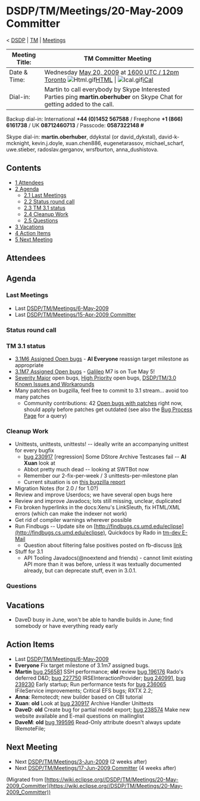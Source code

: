 

DSDP/TM/Meetings/20-May-2009 Committer
======================================

< [DSDP](/DSDP "DSDP")‎ | [TM](/DSDP/TM "DSDP/TM")‎ | [Meetings](/DSDP/TM/Meetings "DSDP/TM/Meetings")

| Meeting Title: | **TM Committer Meeting** |
| --- | --- |
| Date & Time: | Wednesday [May 20, 2009](/index.php?title=May_20,_2009&action=edit&redlink=1 "May 20, 2009 (page does not exist)") at [1600 UTC / 12pm Toronto](http://www.timeanddate.com/worldclock/fixedtime.html?month=5&day=20&year=2009&hour=16&min=00&sec=0&p1=0)   ![Html.gif](https://raw.githubusercontent.com/wiki/eclipse-datatools/.github/images/Html.gif)[HTML](http://www.google.com/calendar/embed?src=vn70im36r00qeusu8nme50cils@group.calendar.google.com&ctz=Canada/Toronto) \| ![Ical.gif](https://raw.githubusercontent.com/wiki/eclipse-datatools/.github/images/Ical.gif)[iCal](http://www.google.com/calendar/ical/vn70im36r00qeusu8nme50cils@group.calendar.google.com/public/basic.ics) |
| Dial-in: | Martin to call everybody by Skype   Interested Parties ping **martin.oberhuber** on Skype Chat for getting added to the call. |

Backup dial-in: International **+44 (0)1452 567588** / Freephone **+1 (866) 6161738** / UK **08712460713** / Passcode: **0587322148 #**

Skype dial-in: **martin.oberhuber**, ddykstal (or david\_dykstal), david-k-mcknight, kevin.j.doyle, xuan.chen886, eugenetarassov, michael\_scharf, uwe.stieber, radoslav.gerganov, wrsfburton, anna_dushistova.  

Contents
--------

*   [1 Attendees](#Attendees)
*   [2 Agenda](#Agenda)
    *   [2.1 Last Meetings](#Last-Meetings)
    *   [2.2 Status round call](#Status-round-call)
    *   [2.3 TM 3.1 status](#TM-3.1-status)
    *   [2.4 Cleanup Work](#Cleanup-Work)
    *   [2.5 Questions](#Questions)
*   [3 Vacations](#Vacations)
*   [4 Action Items](#Action-Items)
*   [5 Next Meeting](#Next-Meeting)

Attendees
---------

Agenda
------

### Last Meetings

*   Last [DSDP/TM/Meetings/6-May-2009](/DSDP/TM/Meetings/6-May-2009 "DSDP/TM/Meetings/6-May-2009")
*   Last [DSDP/TM/Meetings/15-Apr-2009 Committer](/DSDP/TM/Meetings/15-Apr-2009_Committer "DSDP/TM/Meetings/15-Apr-2009 Committer")

### Status round call

### TM 3.1 status

*   [3.1M6 Assigned Open bugs](https://bugs.eclipse.org/bugs/buglist.cgi?query_format=advanced&product=Target+Management&target_milestone=3.0&target_milestone=3.0.1&target_milestone=3.0.2&target_milestone=3.1+M2&target_milestone=3.1+M3&target_milestone=3.1+M4&target_milestone=3.1+M5&target_milestone=3.1+M6&bug_status=UNCONFIRMED&bug_status=NEW&bug_status=ASSIGNED&bug_status=REOPENED&cmdtype=doit) \- **AI Everyone** reassign target milestone as appropriate
*   [3.1M7 Assigned Open bugs](https://bugs.eclipse.org/bugs/buglist.cgi?query_format=advanced&product=Target+Management&target_milestone=3.1+M7&bug_status=UNCONFIRMED&bug_status=NEW&bug_status=ASSIGNED&bug_status=REOPENED&cmdtype=doit) \- [Galileo](/Galileo "Galileo") M7 is on Tue May 5!
*   [Severity Major](https://bugs.eclipse.org/bugs/buglist.cgi?query_format=advanced&classification=DSDP&product=Target+Management&bug_status=UNCONFIRMED&bug_status=NEW&bug_status=ASSIGNED&bug_status=REOPENED&bug_severity=blocker&bug_severity=critical&bug_severity=major&cmdtype=doit) open bugs, [High Priority](https://bugs.eclipse.org/bugs/buglist.cgi?query_format=advanced&classification=DSDP&product=Target+Management&bug_status=UNCONFIRMED&bug_status=NEW&bug_status=ASSIGNED&bug_status=REOPENED&cmdtype=doit&field0-0-0=priority&type0-0-0=regexp&value0-0-0=P%5B12%5D&field0-0-1=bug_severity&type0-0-1=regexp&value0-0-1=blocker%7Ccritical%7Cmajor) open bugs, [DSDP/TM/3.0 Known Issues and Workarounds](/DSDP/TM/3.0_Known_Issues_and_Workarounds "DSDP/TM/3.0 Known Issues and Workarounds")
*   Many patches on bugzilla, feel free to commit to 3.1 stream... avoid too many patches
    *   Community contributions: 42 [Open bugs with patches](https://bugs.eclipse.org/bugs/buglist.cgi?query_format=advanced&classification=DSDP&product=Target+Management&bug_status=UNCONFIRMED&bug_status=NEW&bug_status=ASSIGNED&bug_status=REOPENED&cmdtype=doit&field0-0-0=attachments.ispatch&type0-0-0=equals&value0-0-0=1) right now, should apply before patches get outdated (see also the [Bug Process Page](https://www.eclipse.org/dsdp/tm/development/bug_process.php) for a query)

  

### Cleanup Work

*   Unittests, unittests, unittests! -- ideally write an accompanying unittest for every bugfix
    *   [bug 230917](https://bugs.eclipse.org/bugs/show_bug.cgi?id=230917) \[regression\] Some DStore Archive Testcases fail -- **AI Xuan** look at
    *   Abbot pretty much dead -- looking at SWTBot now
    *   Remember our 2-fix-per-week / 3 unittests-per-milestone plan
    *   Current situation is on [this bugzilla report](https://bugs.eclipse.org/bugs/report.cgi?x_axis_field=&y_axis_field=assigned_to&z_axis_field=&query_format=report-table&classification=DSDP&product=Target+Management&bug_status=RESOLVED&bug_status=VERIFIED&bug_status=CLOSED&chfieldfrom=2007-09-17&chfieldto=Now&chfield=bug_status&chfieldvalue=RESOLVED&format=table&action=wrap&negate0=1&field0-0-0=resolution&type0-0-0=equals&value0-0-0=DUPLICATE)
*   Migration Notes (for 2.0 / for 1.0?)
*   Review and improve Userdocs; we have several open bugs here
*   Review and improve Javadocs; lots still missing, unclear, duplicated
*   Fix broken hyperlinks in the docs:Xenu's LinkSleuth, fix HTML/XML errors (which can make the indexer not work)
*   Get rid of compiler warnings wherever possible
*   Run Findbugs -- Update site on [http://findbugs.cs.umd.edu/eclipse](http://findbugs.cs.umd.edu/eclipse), Quickdocs by Rado in [tm-dev E-Mail](http://dev.eclipse.org/mhonarc/lists/dsdp-tm-dev/msg01869.html)
    *   Question about filtering false positives posted on fb-discuss [link](https://mailman.cs.umd.edu/pipermail/findbugs-discuss/2008-May/002374.html)
*   Stuff for 3.1
    *   API Tooling Javadocs(@noextend and friends) - cannot limit existing API more than it was before, unless it was textually documented already, but can deprecate stuff, even in 3.0.1.

### Questions

Vacations
---------

*   DaveD busy in June, won't be able to handle builds in June; find somebody or have everything ready early

  

Action Items
------------

*   Last [DSDP/TM/Meetings/6-May-2009](/DSDP/TM/Meetings/6-May-2009 "DSDP/TM/Meetings/6-May-2009")
*   **Everyone** Fix target milestone of 3.1m7 assigned bugs.
*   **Martin** [bug 256581](https://bugs.eclipse.org/bugs/show_bug.cgi?id=256581) SSH performance; **old** review [bug 196176](https://bugs.eclipse.org/bugs/show_bug.cgi?id=196176) Rado's deferred D&D; [bug 227750](https://bugs.eclipse.org/bugs/show_bug.cgi?id=227750) IRSEInteractionProvider; [bug 240991](https://bugs.eclipse.org/bugs/show_bug.cgi?id=240991), [bug 239230](https://bugs.eclipse.org/bugs/show_bug.cgi?id=239230) Early startup; Run performance tests for [bug 236065](https://bugs.eclipse.org/bugs/show_bug.cgi?id=236065) IFileService improvements; Critical EFS bugs; RXTX 2.2;
*   **Anna**: Remotecdt; new builder based on CBI tutorial
*   **Xuan**: **old** Look at [bug 230917](https://bugs.eclipse.org/bugs/show_bug.cgi?id=230917) Archive Handler Unittests
*   **DaveD**: **old** Create bug for partial model export; [bug 238574](https://bugs.eclipse.org/bugs/show_bug.cgi?id=238574) Make new website available and E-mail questions on mailinglist
*   **DaveM**: **old** [bug 199596](https://bugs.eclipse.org/bugs/show_bug.cgi?id=199596) Read-Only attribute doesn't always update IRemoteFile;

Next Meeting
------------

*   Next [DSDP/TM/Meetings/3-Jun-2009](/DSDP/TM/Meetings/3-Jun-2009 "DSDP/TM/Meetings/3-Jun-2009") (2 weeks after)
*   Next [DSDP/TM/Meetings/17-Jun-2009 Committer](/DSDP/TM/Meetings/17-Jun-2009_Committer "DSDP/TM/Meetings/17-Jun-2009 Committer") (4 weeks after)


(Migrated from [https://wiki.eclipse.org//DSDP/TM/Meetings/20-May-2009_Committer](https://wiki.eclipse.org//DSDP/TM/Meetings/20-May-2009_Committer))